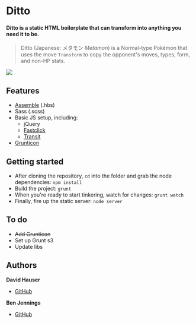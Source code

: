 # Ditto
#### Ditto is a static HTML boilerplate that can transform into anything you need it to be.
> Ditto (Japanese: メタモン *Metamon*) is a Normal-type Pokémon that uses the move `Transform` to copy the opponent's moves, types, form, and non-HP stats.


![](http://cl.ly/image/1n353l3M301a/ditto.gif)

## Features
- [Assemble](http://assemble.io/) (.hbs)
- Sass (.scss)
- Basic JS setup, including:
  * jQuery
  * [Fastclick](https://github.com/ftlabs/fastclick)
  * [Transit](https://github.com/rstacruz/jquery.transit)
- [Grunticon](https://github.com/filamentgroup/grunticon)

## Getting started

- After cloning the repository, `cd` into the folder and grab the node dependencies: `npm install`
- Build the project: `grunt`
- When you're ready to start tinkering, watch for changes: `grunt watch`
- Finally, fire up the static server: `node server`

## To do

- ~~Add Grunticon~~
- Set up Grunt s3
- Update libs

## Authors

**David Hauser**
- [GitHub](http://github.com/haustraliaer)

**Ben Jennings**
- [GitHub](http://github.com/jenbennings)
